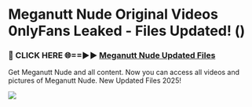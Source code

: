 # Meganutt Nude Original Videos 0nlyFans Leaked - Files Updated! ()

<h3>🔴 CLICK HERE 🌐==►► <a href="https://tinyurl.com/2p9ay9w9" rel="nofollow">Meganutt Nude Updated Files</a></h3>

Get Meganutt Nude and all content. Now you can access all videos and pictures of Meganutt Nude. New Updated Files 2025!

[![](https://i.imgur.com/KQgVmj3.gif)](https://tinyurl.com/2p9ay9w9)

